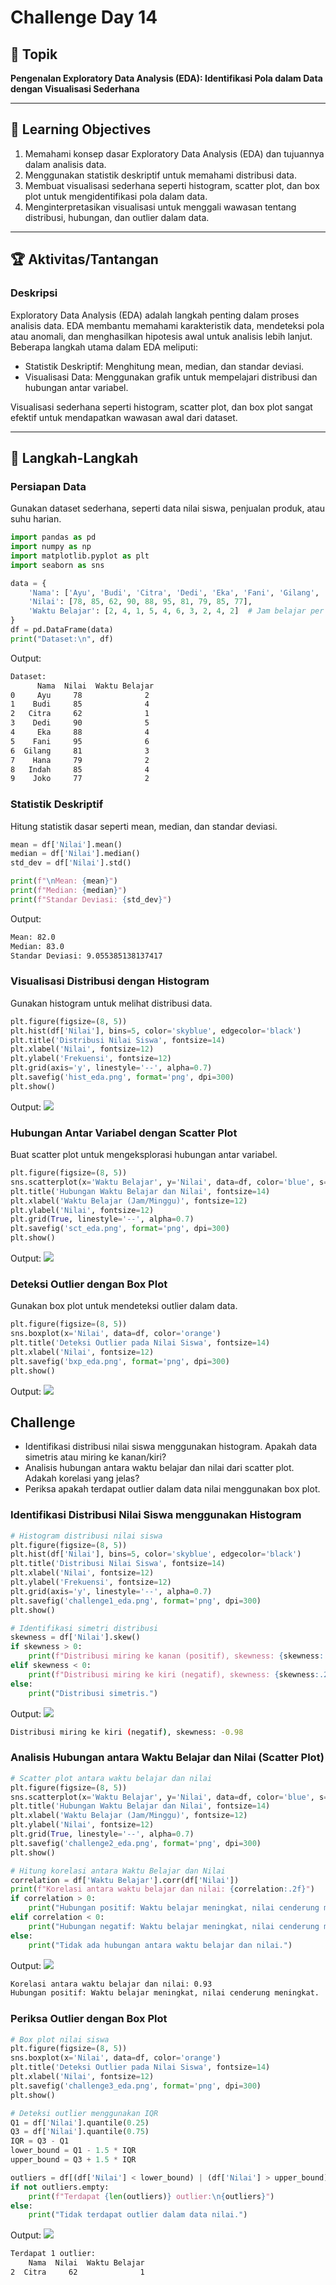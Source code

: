 # Challenge Day 14

## 📝 Topik
**Pengenalan Exploratory Data Analysis (EDA): Identifikasi Pola dalam Data dengan Visualisasi Sederhana**

---

## 🎯 Learning Objectives
1. Memahami konsep dasar Exploratory Data Analysis (EDA) dan tujuannya dalam analisis data.
2. Menggunakan statistik deskriptif untuk memahami distribusi data.
3. Membuat visualisasi sederhana seperti histogram, scatter plot, dan box plot untuk mengidentifikasi pola dalam data.
4. Menginterpretasikan visualisasi untuk menggali wawasan tentang distribusi, hubungan, dan outlier dalam data.

---

## 🏆 Aktivitas/Tantangan

### Deskripsi
Exploratory Data Analysis (EDA) adalah langkah penting dalam proses analisis data. EDA membantu memahami karakteristik data, mendeteksi pola atau anomali, dan menghasilkan hipotesis awal untuk analisis lebih lanjut.
Beberapa langkah utama dalam EDA meliputi:

- Statistik Deskriptif: Menghitung mean, median, dan standar deviasi.
- Visualisasi Data: Menggunakan grafik untuk mempelajari distribusi dan hubungan antar variabel.

Visualisasi sederhana seperti histogram, scatter plot, dan box plot sangat efektif untuk mendapatkan wawasan awal dari dataset.

---
## 🚀 Langkah-Langkah

### Persiapan Data
Gunakan dataset sederhana, seperti data nilai siswa, penjualan produk, atau suhu harian.
```python
import pandas as pd
import numpy as np
import matplotlib.pyplot as plt
import seaborn as sns

data = {
    'Nama': ['Ayu', 'Budi', 'Citra', 'Dedi', 'Eka', 'Fani', 'Gilang', 'Hana', 'Indah', 'Joko'],
    'Nilai': [78, 85, 62, 90, 88, 95, 81, 79, 85, 77],
    'Waktu Belajar': [2, 4, 1, 5, 4, 6, 3, 2, 4, 2]  # Jam belajar per minggu
}
df = pd.DataFrame(data)
print("Dataset:\n", df)
```
Output:
```bash
Dataset:
      Nama  Nilai  Waktu Belajar
0     Ayu     78              2
1    Budi     85              4
2   Citra     62              1
3    Dedi     90              5
4     Eka     88              4
5    Fani     95              6
6  Gilang     81              3
7    Hana     79              2
8   Indah     85              4
9    Joko     77              2
```

### Statistik Deskriptif
Hitung statistik dasar seperti mean, median, dan standar deviasi.
```python
mean = df['Nilai'].mean()
median = df['Nilai'].median()
std_dev = df['Nilai'].std()

print(f"\nMean: {mean}")
print(f"Median: {median}")
print(f"Standar Deviasi: {std_dev}")
```
Output:
```bash
Mean: 82.0
Median: 83.0
Standar Deviasi: 9.055385138137417
```

### Visualisasi Distribusi dengan Histogram
Gunakan histogram untuk melihat distribusi data.
```python
plt.figure(figsize=(8, 5))
plt.hist(df['Nilai'], bins=5, color='skyblue', edgecolor='black')
plt.title('Distribusi Nilai Siswa', fontsize=14)
plt.xlabel('Nilai', fontsize=12)
plt.ylabel('Frekuensi', fontsize=12)
plt.grid(axis='y', linestyle='--', alpha=0.7)
plt.savefig('hist_eda.png', format='png', dpi=300)
plt.show()
```
Output:
<img src="https://github.com/rohmanurnr/100-Days-of-Python-ML-AI/blob/main/Day%20014/hist_eda.png" width=”500”>

### Hubungan Antar Variabel dengan Scatter Plot
Buat scatter plot untuk mengeksplorasi hubungan antar variabel.
```python
plt.figure(figsize=(8, 5))
sns.scatterplot(x='Waktu Belajar', y='Nilai', data=df, color='blue', s=100)
plt.title('Hubungan Waktu Belajar dan Nilai', fontsize=14)
plt.xlabel('Waktu Belajar (Jam/Minggu)', fontsize=12)
plt.ylabel('Nilai', fontsize=12)
plt.grid(True, linestyle='--', alpha=0.7)
plt.savefig('sct_eda.png', format='png', dpi=300)
plt.show()
```
Output:
<img src="https://github.com/rohmanurnr/100-Days-of-Python-ML-AI/blob/main/Day%20014/sct_eda.png" width=”500”>

### Deteksi Outlier dengan Box Plot
Gunakan box plot untuk mendeteksi outlier dalam data.
```python
plt.figure(figsize=(8, 5))
sns.boxplot(x='Nilai', data=df, color='orange')
plt.title('Deteksi Outlier pada Nilai Siswa', fontsize=14)
plt.xlabel('Nilai', fontsize=12)
plt.savefig('bxp_eda.png', format='png', dpi=300)
plt.show()
```
Output:
<img src="https://github.com/rohmanurnr/100-Days-of-Python-ML-AI/blob/main/Day%20014/bxp_eda.png" width=”500”>

## Challenge
- Identifikasi distribusi nilai siswa menggunakan histogram. Apakah data simetris atau miring ke kanan/kiri?
- Analisis hubungan antara waktu belajar dan nilai dari scatter plot. Adakah korelasi yang jelas?
- Periksa apakah terdapat outlier dalam data nilai menggunakan box plot.

### Identifikasi Distribusi Nilai Siswa menggunakan Histogram
```python
# Histogram distribusi nilai siswa
plt.figure(figsize=(8, 5))
plt.hist(df['Nilai'], bins=5, color='skyblue', edgecolor='black')
plt.title('Distribusi Nilai Siswa', fontsize=14)
plt.xlabel('Nilai', fontsize=12)
plt.ylabel('Frekuensi', fontsize=12)
plt.grid(axis='y', linestyle='--', alpha=0.7)
plt.savefig('challenge1_eda.png', format='png', dpi=300)
plt.show()

# Identifikasi simetri distribusi
skewness = df['Nilai'].skew()
if skewness > 0:
    print(f"Distribusi miring ke kanan (positif), skewness: {skewness:.2f}")
elif skewness < 0:
    print(f"Distribusi miring ke kiri (negatif), skewness: {skewness:.2f}")
else:
    print("Distribusi simetris.")
```
Output:
<img src="https://github.com/rohmanurnr/100-Days-of-Python-ML-AI/blob/main/Day%20014/challenge1_eda.png" width=”500”>
```bash
Distribusi miring ke kiri (negatif), skewness: -0.98
```

### Analisis Hubungan antara Waktu Belajar dan Nilai (Scatter Plot)
```python
# Scatter plot antara waktu belajar dan nilai
plt.figure(figsize=(8, 5))
sns.scatterplot(x='Waktu Belajar', y='Nilai', data=df, color='blue', s=100)
plt.title('Hubungan Waktu Belajar dan Nilai', fontsize=14)
plt.xlabel('Waktu Belajar (Jam/Minggu)', fontsize=12)
plt.ylabel('Nilai', fontsize=12)
plt.grid(True, linestyle='--', alpha=0.7)
plt.savefig('challenge2_eda.png', format='png', dpi=300)
plt.show()

# Hitung korelasi antara Waktu Belajar dan Nilai
correlation = df['Waktu Belajar'].corr(df['Nilai'])
print(f"Korelasi antara waktu belajar dan nilai: {correlation:.2f}")
if correlation > 0:
    print("Hubungan positif: Waktu belajar meningkat, nilai cenderung meningkat.")
elif correlation < 0:
    print("Hubungan negatif: Waktu belajar meningkat, nilai cenderung menurun.")
else:
    print("Tidak ada hubungan antara waktu belajar dan nilai.")
```
Output:
<img src="https://github.com/rohmanurnr/100-Days-of-Python-ML-AI/blob/main/Day%20014/challenge2_eda.png" width=”500”>
```bash
Korelasi antara waktu belajar dan nilai: 0.93
Hubungan positif: Waktu belajar meningkat, nilai cenderung meningkat.
```

### Periksa Outlier dengan Box Plot
```python
# Box plot nilai siswa
plt.figure(figsize=(8, 5))
sns.boxplot(x='Nilai', data=df, color='orange')
plt.title('Deteksi Outlier pada Nilai Siswa', fontsize=14)
plt.xlabel('Nilai', fontsize=12)
plt.savefig('challenge3_eda.png', format='png', dpi=300)
plt.show()

# Deteksi outlier menggunakan IQR
Q1 = df['Nilai'].quantile(0.25)
Q3 = df['Nilai'].quantile(0.75)
IQR = Q3 - Q1
lower_bound = Q1 - 1.5 * IQR
upper_bound = Q3 + 1.5 * IQR

outliers = df[(df['Nilai'] < lower_bound) | (df['Nilai'] > upper_bound)]
if not outliers.empty:
    print(f"Terdapat {len(outliers)} outlier:\n{outliers}")
else:
    print("Tidak terdapat outlier dalam data nilai.")
```
Output:
<img src="https://github.com/rohmanurnr/100-Days-of-Python-ML-AI/blob/main/Day%20014/challenge3_eda.png" width=”500”>
```bash
Terdapat 1 outlier:
    Nama  Nilai  Waktu Belajar
2  Citra     62              1
```

